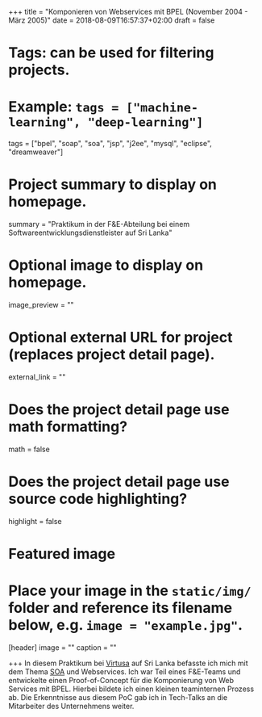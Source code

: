 +++
title = "Komponieren von Webservices mit BPEL (November 2004 - März 2005)"
date = 2018-08-09T16:57:37+02:00
draft = false

# Tags: can be used for filtering projects.
# Example: `tags = ["machine-learning", "deep-learning"]`
tags = ["bpel", "soap", "soa", "jsp", "j2ee", "mysql", "eclipse", "dreamweaver"]

# Project summary to display on homepage.
summary = "Praktikum in der F&E-Abteilung bei einem Softwareentwicklungsdienstleister auf Sri Lanka"

# Optional image to display on homepage.
image_preview = ""

# Optional external URL for project (replaces project detail page).
external_link = ""

# Does the project detail page use math formatting?
math = false

# Does the project detail page use source code highlighting?
highlight = false

# Featured image
# Place your image in the `static/img/` folder and reference its filename below, e.g. `image = "example.jpg"`.
[header]
image = ""
caption = ""

+++
In diesem Praktikum bei [Virtusa](https://www.virtusa.com/about-virtusa/) auf Sri Lanka befasste ich mich mit dem Thema [SOA](https://de.wikipedia.org/wiki/Serviceorientierte_Architektur) und Webservices. Ich war Teil eines F&E-Teams und entwickelte einen Proof-of-Concept für die Komponierung von Web Services mit BPEL. Hierbei bildete ich einen kleinen teaminternen Prozess ab. Die Erkenntnisse aus diesem PoC gab ich in Tech-Talks an die Mitarbeiter des Unternehmens weiter.
